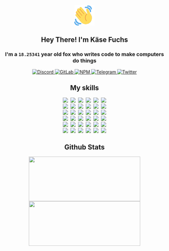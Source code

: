<div><p align=center><img src=./resources/images/wave.gif width=64px height=64px></p><h2 align=center>Hey There! I'm Käse Fuchs</h2><h3 align=center>I'm a <code>18.25341</code> year old fox who writes code to make computers do things</h3><p align=center><a href=https://discord.com/users/507526681125322772><img alt=Discord src="https://img.shields.io/badge/Discord-5865F2?logo=discord&logoColor=white&style=flat-square#a316c6e796a91f6b83f7fb62d9371259"> </a><a href=https://gitlab.com/kasefuchs><img alt=GitLab src="https://img.shields.io/badge/GitLab-330F63?logo=gitlab&logoColor=white&style=flat-square#a316c6e796a91f6b83f7fb62d9371259"> </a><a href=https://npmjs.com/~kasefuchs><img alt=NPM src="https://img.shields.io/badge/NPM-CB3837?logo=npm&logoColor=white&style=flat-square#a316c6e796a91f6b83f7fb62d9371259"> </a><a href=https://t.me/kasefuchs><img alt=Telegram src="https://img.shields.io/badge/Telegram-2CA5E0?logo=telegram&logoColor=white&style=flat-square#a316c6e796a91f6b83f7fb62d9371259"> </a><a href=https://twitter.com/kasefuchs><img alt=Twitter src="https://img.shields.io/badge/Twitter-1DA1F2?logo=twitter&logoColor=white&style=flat-square#a316c6e796a91f6b83f7fb62d9371259"></a></p><h2 align=center>My skills</h2><p align=center><a href=https://aws.amazon.com/ ><picture><source srcset="https://skillicons.dev/icons?i=aws&theme=dark#a316c6e796a91f6b83f7fb62d9371259" media="(prefers-color-scheme: dark)"><source srcset="https://skillicons.dev/icons?i=aws&theme=light#a316c6e796a91f6b83f7fb62d9371259" media="(prefers-color-scheme: light), (prefers-color-scheme: no-preference)"><img src="https://skillicons.dev/icons?i=aws&theme=light#a316c6e796a91f6b83f7fb62d9371259"></picture></a>&nbsp;&nbsp;<a href=https://en.wikipedia.org/wiki/Bash_(Unix_shell)><picture><source srcset="https://skillicons.dev/icons?i=bash&theme=dark#a316c6e796a91f6b83f7fb62d9371259" media="(prefers-color-scheme: dark)"><source srcset="https://skillicons.dev/icons?i=bash&theme=light#a316c6e796a91f6b83f7fb62d9371259" media="(prefers-color-scheme: light), (prefers-color-scheme: no-preference)"><img src="https://skillicons.dev/icons?i=bash&theme=light#a316c6e796a91f6b83f7fb62d9371259"></picture></a>&nbsp;&nbsp;<a href=https://discord.com/developers/docs><picture><source srcset="https://skillicons.dev/icons?i=bots&theme=dark#a316c6e796a91f6b83f7fb62d9371259" media="(prefers-color-scheme: dark)"><source srcset="https://skillicons.dev/icons?i=bots&theme=light#a316c6e796a91f6b83f7fb62d9371259" media="(prefers-color-scheme: light), (prefers-color-scheme: no-preference)"><img src="https://skillicons.dev/icons?i=bots&theme=light#a316c6e796a91f6b83f7fb62d9371259"></picture></a>&nbsp;&nbsp;<a href=https://www.cloudflare.com/ ><picture><source srcset="https://skillicons.dev/icons?i=cloudflare&theme=dark#a316c6e796a91f6b83f7fb62d9371259" media="(prefers-color-scheme: dark)"><source srcset="https://skillicons.dev/icons?i=cloudflare&theme=light#a316c6e796a91f6b83f7fb62d9371259" media="(prefers-color-scheme: light), (prefers-color-scheme: no-preference)"><img src="https://skillicons.dev/icons?i=cloudflare&theme=light#a316c6e796a91f6b83f7fb62d9371259"></picture></a>&nbsp;&nbsp;<a href=https://en.wikipedia.org/wiki/CSS><picture><source srcset="https://skillicons.dev/icons?i=css&theme=dark#a316c6e796a91f6b83f7fb62d9371259" media="(prefers-color-scheme: dark)"><source srcset="https://skillicons.dev/icons?i=css&theme=light#a316c6e796a91f6b83f7fb62d9371259" media="(prefers-color-scheme: light), (prefers-color-scheme: no-preference)"><img src="https://skillicons.dev/icons?i=css&theme=light#a316c6e796a91f6b83f7fb62d9371259"></picture></a>&nbsp;&nbsp;<a href=https://www.docker.com/ ><picture><source srcset="https://skillicons.dev/icons?i=docker&theme=dark#a316c6e796a91f6b83f7fb62d9371259" media="(prefers-color-scheme: dark)"><source srcset="https://skillicons.dev/icons?i=docker&theme=light#a316c6e796a91f6b83f7fb62d9371259" media="(prefers-color-scheme: light), (prefers-color-scheme: no-preference)"><img src="https://skillicons.dev/icons?i=docker&theme=light#a316c6e796a91f6b83f7fb62d9371259"></picture></a><br><a href=https://www.electronjs.org/ ><picture><source srcset="https://skillicons.dev/icons?i=electron&theme=dark#a316c6e796a91f6b83f7fb62d9371259" media="(prefers-color-scheme: dark)"><source srcset="https://skillicons.dev/icons?i=electron&theme=light#a316c6e796a91f6b83f7fb62d9371259" media="(prefers-color-scheme: light), (prefers-color-scheme: no-preference)"><img src="https://skillicons.dev/icons?i=electron&theme=light#a316c6e796a91f6b83f7fb62d9371259"></picture></a>&nbsp;&nbsp;<a href=https://expressjs.com/ ><picture><source srcset="https://skillicons.dev/icons?i=express&theme=dark#a316c6e796a91f6b83f7fb62d9371259" media="(prefers-color-scheme: dark)"><source srcset="https://skillicons.dev/icons?i=express&theme=light#a316c6e796a91f6b83f7fb62d9371259" media="(prefers-color-scheme: light), (prefers-color-scheme: no-preference)"><img src="https://skillicons.dev/icons?i=express&theme=light#a316c6e796a91f6b83f7fb62d9371259"></picture></a>&nbsp;&nbsp;<a href=https://www.figma.com/ ><picture><source srcset="https://skillicons.dev/icons?i=figma&theme=dark#a316c6e796a91f6b83f7fb62d9371259" media="(prefers-color-scheme: dark)"><source srcset="https://skillicons.dev/icons?i=figma&theme=light#a316c6e796a91f6b83f7fb62d9371259" media="(prefers-color-scheme: light), (prefers-color-scheme: no-preference)"><img src="https://skillicons.dev/icons?i=figma&theme=light#a316c6e796a91f6b83f7fb62d9371259"></picture></a>&nbsp;&nbsp;<a href=https://firebase.google.com/ ><picture><source srcset="https://skillicons.dev/icons?i=firebase&theme=dark#a316c6e796a91f6b83f7fb62d9371259" media="(prefers-color-scheme: dark)"><source srcset="https://skillicons.dev/icons?i=firebase&theme=light#a316c6e796a91f6b83f7fb62d9371259" media="(prefers-color-scheme: light), (prefers-color-scheme: no-preference)"><img src="https://skillicons.dev/icons?i=firebase&theme=light#a316c6e796a91f6b83f7fb62d9371259"></picture></a>&nbsp;&nbsp;<a href=https://flask.palletsprojects.com/ ><picture><source srcset="https://skillicons.dev/icons?i=flask&theme=dark#a316c6e796a91f6b83f7fb62d9371259" media="(prefers-color-scheme: dark)"><source srcset="https://skillicons.dev/icons?i=flask&theme=light#a316c6e796a91f6b83f7fb62d9371259" media="(prefers-color-scheme: light), (prefers-color-scheme: no-preference)"><img src="https://skillicons.dev/icons?i=flask&theme=light#a316c6e796a91f6b83f7fb62d9371259"></picture></a>&nbsp;&nbsp;<a href=https://cloud.google.com/ ><picture><source srcset="https://skillicons.dev/icons?i=gcp&theme=dark#a316c6e796a91f6b83f7fb62d9371259" media="(prefers-color-scheme: dark)"><source srcset="https://skillicons.dev/icons?i=gcp&theme=light#a316c6e796a91f6b83f7fb62d9371259" media="(prefers-color-scheme: light), (prefers-color-scheme: no-preference)"><img src="https://skillicons.dev/icons?i=gcp&theme=light#a316c6e796a91f6b83f7fb62d9371259"></picture></a><br><a href=https://git-scm.com/ ><picture><source srcset="https://skillicons.dev/icons?i=git&theme=dark#a316c6e796a91f6b83f7fb62d9371259" media="(prefers-color-scheme: dark)"><source srcset="https://skillicons.dev/icons?i=git&theme=light#a316c6e796a91f6b83f7fb62d9371259" media="(prefers-color-scheme: light), (prefers-color-scheme: no-preference)"><img src="https://skillicons.dev/icons?i=git&theme=light#a316c6e796a91f6b83f7fb62d9371259"></picture></a>&nbsp;&nbsp;<a href=https://github.com/ ><picture><source srcset="https://skillicons.dev/icons?i=github&theme=dark#a316c6e796a91f6b83f7fb62d9371259" media="(prefers-color-scheme: dark)"><source srcset="https://skillicons.dev/icons?i=github&theme=light#a316c6e796a91f6b83f7fb62d9371259" media="(prefers-color-scheme: light), (prefers-color-scheme: no-preference)"><img src="https://skillicons.dev/icons?i=github&theme=light#a316c6e796a91f6b83f7fb62d9371259"></picture></a>&nbsp;&nbsp;<a href=https://gitlab.com/ ><picture><source srcset="https://skillicons.dev/icons?i=gitlab&theme=dark#a316c6e796a91f6b83f7fb62d9371259" media="(prefers-color-scheme: dark)"><source srcset="https://skillicons.dev/icons?i=gitlab&theme=light#a316c6e796a91f6b83f7fb62d9371259" media="(prefers-color-scheme: light), (prefers-color-scheme: no-preference)"><img src="https://skillicons.dev/icons?i=gitlab&theme=light#a316c6e796a91f6b83f7fb62d9371259"></picture></a>&nbsp;&nbsp;<a href=https://www.heroku.com/ ><picture><source srcset="https://skillicons.dev/icons?i=heroku&theme=dark#a316c6e796a91f6b83f7fb62d9371259" media="(prefers-color-scheme: dark)"><source srcset="https://skillicons.dev/icons?i=heroku&theme=light#a316c6e796a91f6b83f7fb62d9371259" media="(prefers-color-scheme: light), (prefers-color-scheme: no-preference)"><img src="https://skillicons.dev/icons?i=heroku&theme=light#a316c6e796a91f6b83f7fb62d9371259"></picture></a>&nbsp;&nbsp;<a href=https://en.wikipedia.org/wiki/HTML><picture><source srcset="https://skillicons.dev/icons?i=html&theme=dark#a316c6e796a91f6b83f7fb62d9371259" media="(prefers-color-scheme: dark)"><source srcset="https://skillicons.dev/icons?i=html&theme=light#a316c6e796a91f6b83f7fb62d9371259" media="(prefers-color-scheme: light), (prefers-color-scheme: no-preference)"><img src="https://skillicons.dev/icons?i=html&theme=light#a316c6e796a91f6b83f7fb62d9371259"></picture></a>&nbsp;&nbsp;<a href=https://en.wikipedia.org/wiki/JavaScript><picture><source srcset="https://skillicons.dev/icons?i=js&theme=dark#a316c6e796a91f6b83f7fb62d9371259" media="(prefers-color-scheme: dark)"><source srcset="https://skillicons.dev/icons?i=js&theme=light#a316c6e796a91f6b83f7fb62d9371259" media="(prefers-color-scheme: light), (prefers-color-scheme: no-preference)"><img src="https://skillicons.dev/icons?i=js&theme=light#a316c6e796a91f6b83f7fb62d9371259"></picture></a><br><a href=https://en.wikipedia.org/wiki/Linux><picture><source srcset="https://skillicons.dev/icons?i=linux&theme=dark#a316c6e796a91f6b83f7fb62d9371259" media="(prefers-color-scheme: dark)"><source srcset="https://skillicons.dev/icons?i=linux&theme=light#a316c6e796a91f6b83f7fb62d9371259" media="(prefers-color-scheme: light), (prefers-color-scheme: no-preference)"><img src="https://skillicons.dev/icons?i=linux&theme=light#a316c6e796a91f6b83f7fb62d9371259"></picture></a>&nbsp;&nbsp;<a href=https://mui.com/ ><picture><source srcset="https://skillicons.dev/icons?i=materialui&theme=dark#a316c6e796a91f6b83f7fb62d9371259" media="(prefers-color-scheme: dark)"><source srcset="https://skillicons.dev/icons?i=materialui&theme=light#a316c6e796a91f6b83f7fb62d9371259" media="(prefers-color-scheme: light), (prefers-color-scheme: no-preference)"><img src="https://skillicons.dev/icons?i=materialui&theme=light#a316c6e796a91f6b83f7fb62d9371259"></picture></a>&nbsp;&nbsp;<a href=https://en.wikipedia.org/wiki/Markdown><picture><source srcset="https://skillicons.dev/icons?i=md&theme=dark#a316c6e796a91f6b83f7fb62d9371259" media="(prefers-color-scheme: dark)"><source srcset="https://skillicons.dev/icons?i=md&theme=light#a316c6e796a91f6b83f7fb62d9371259" media="(prefers-color-scheme: light), (prefers-color-scheme: no-preference)"><img src="https://skillicons.dev/icons?i=md&theme=light#a316c6e796a91f6b83f7fb62d9371259"></picture></a>&nbsp;&nbsp;<a href=https://www.mongodb.com/ ><picture><source srcset="https://skillicons.dev/icons?i=mongodb&theme=dark#a316c6e796a91f6b83f7fb62d9371259" media="(prefers-color-scheme: dark)"><source srcset="https://skillicons.dev/icons?i=mongodb&theme=light#a316c6e796a91f6b83f7fb62d9371259" media="(prefers-color-scheme: light), (prefers-color-scheme: no-preference)"><img src="https://skillicons.dev/icons?i=mongodb&theme=light#a316c6e796a91f6b83f7fb62d9371259"></picture></a>&nbsp;&nbsp;<a href=https://www.mysql.com/ ><picture><source srcset="https://skillicons.dev/icons?i=mysql&theme=dark#a316c6e796a91f6b83f7fb62d9371259" media="(prefers-color-scheme: dark)"><source srcset="https://skillicons.dev/icons?i=mysql&theme=light#a316c6e796a91f6b83f7fb62d9371259" media="(prefers-color-scheme: light), (prefers-color-scheme: no-preference)"><img src="https://skillicons.dev/icons?i=mysql&theme=light#a316c6e796a91f6b83f7fb62d9371259"></picture></a>&nbsp;&nbsp;<a href=https://nextjs.org/ ><picture><source srcset="https://skillicons.dev/icons?i=nextjs&theme=dark#a316c6e796a91f6b83f7fb62d9371259" media="(prefers-color-scheme: dark)"><source srcset="https://skillicons.dev/icons?i=nextjs&theme=light#a316c6e796a91f6b83f7fb62d9371259" media="(prefers-color-scheme: light), (prefers-color-scheme: no-preference)"><img src="https://skillicons.dev/icons?i=nextjs&theme=light#a316c6e796a91f6b83f7fb62d9371259"></picture></a><br><a href=https://nodejs.org/en/ ><picture><source srcset="https://skillicons.dev/icons?i=nodejs&theme=dark#a316c6e796a91f6b83f7fb62d9371259" media="(prefers-color-scheme: dark)"><source srcset="https://skillicons.dev/icons?i=nodejs&theme=light#a316c6e796a91f6b83f7fb62d9371259" media="(prefers-color-scheme: light), (prefers-color-scheme: no-preference)"><img src="https://skillicons.dev/icons?i=nodejs&theme=light#a316c6e796a91f6b83f7fb62d9371259"></picture></a>&nbsp;&nbsp;<a href=https://www.postgresql.org/ ><picture><source srcset="https://skillicons.dev/icons?i=postgres&theme=dark#a316c6e796a91f6b83f7fb62d9371259" media="(prefers-color-scheme: dark)"><source srcset="https://skillicons.dev/icons?i=postgres&theme=light#a316c6e796a91f6b83f7fb62d9371259" media="(prefers-color-scheme: light), (prefers-color-scheme: no-preference)"><img src="https://skillicons.dev/icons?i=postgres&theme=light#a316c6e796a91f6b83f7fb62d9371259"></picture></a>&nbsp;&nbsp;<a href=https://learn.microsoft.com/en-us/powershell/ ><picture><source srcset="https://skillicons.dev/icons?i=powershell&theme=dark#a316c6e796a91f6b83f7fb62d9371259" media="(prefers-color-scheme: dark)"><source srcset="https://skillicons.dev/icons?i=powershell&theme=light#a316c6e796a91f6b83f7fb62d9371259" media="(prefers-color-scheme: light), (prefers-color-scheme: no-preference)"><img src="https://skillicons.dev/icons?i=powershell&theme=light#a316c6e796a91f6b83f7fb62d9371259"></picture></a>&nbsp;&nbsp;<a href=https://www.python.org/ ><picture><source srcset="https://skillicons.dev/icons?i=py&theme=dark#a316c6e796a91f6b83f7fb62d9371259" media="(prefers-color-scheme: dark)"><source srcset="https://skillicons.dev/icons?i=py&theme=light#a316c6e796a91f6b83f7fb62d9371259" media="(prefers-color-scheme: light), (prefers-color-scheme: no-preference)"><img src="https://skillicons.dev/icons?i=py&theme=light#a316c6e796a91f6b83f7fb62d9371259"></picture></a>&nbsp;&nbsp;<a href=https://www.raspberrypi.org/ ><picture><source srcset="https://skillicons.dev/icons?i=raspberrypi&theme=dark#a316c6e796a91f6b83f7fb62d9371259" media="(prefers-color-scheme: dark)"><source srcset="https://skillicons.dev/icons?i=raspberrypi&theme=light#a316c6e796a91f6b83f7fb62d9371259" media="(prefers-color-scheme: light), (prefers-color-scheme: no-preference)"><img src="https://skillicons.dev/icons?i=raspberrypi&theme=light#a316c6e796a91f6b83f7fb62d9371259"></picture></a>&nbsp;&nbsp;<a href=https://reactjs.org/ ><picture><source srcset="https://skillicons.dev/icons?i=react&theme=dark#a316c6e796a91f6b83f7fb62d9371259" media="(prefers-color-scheme: dark)"><source srcset="https://skillicons.dev/icons?i=react&theme=light#a316c6e796a91f6b83f7fb62d9371259" media="(prefers-color-scheme: light), (prefers-color-scheme: no-preference)"><img src="https://skillicons.dev/icons?i=react&theme=light#a316c6e796a91f6b83f7fb62d9371259"></picture></a><br><a href=https://redux.js.org/ ><picture><source srcset="https://skillicons.dev/icons?i=redux&theme=dark#a316c6e796a91f6b83f7fb62d9371259" media="(prefers-color-scheme: dark)"><source srcset="https://skillicons.dev/icons?i=redux&theme=light#a316c6e796a91f6b83f7fb62d9371259" media="(prefers-color-scheme: light), (prefers-color-scheme: no-preference)"><img src="https://skillicons.dev/icons?i=redux&theme=light#a316c6e796a91f6b83f7fb62d9371259"></picture></a>&nbsp;&nbsp;<a href=https://en.wikipedia.org/wiki/Regular_expression><picture><source srcset="https://skillicons.dev/icons?i=regex&theme=dark#a316c6e796a91f6b83f7fb62d9371259" media="(prefers-color-scheme: dark)"><source srcset="https://skillicons.dev/icons?i=regex&theme=light#a316c6e796a91f6b83f7fb62d9371259" media="(prefers-color-scheme: light), (prefers-color-scheme: no-preference)"><img src="https://skillicons.dev/icons?i=regex&theme=light#a316c6e796a91f6b83f7fb62d9371259"></picture></a>&nbsp;&nbsp;<a href=https://en.wikipedia.org/wiki/Sass_(stylesheet_language)><picture><source srcset="https://skillicons.dev/icons?i=sass&theme=dark#a316c6e796a91f6b83f7fb62d9371259" media="(prefers-color-scheme: dark)"><source srcset="https://skillicons.dev/icons?i=sass&theme=light#a316c6e796a91f6b83f7fb62d9371259" media="(prefers-color-scheme: light), (prefers-color-scheme: no-preference)"><img src="https://skillicons.dev/icons?i=sass&theme=light#a316c6e796a91f6b83f7fb62d9371259"></picture></a>&nbsp;&nbsp;<a href=https://www.typescriptlang.org/ ><picture><source srcset="https://skillicons.dev/icons?i=ts&theme=dark#a316c6e796a91f6b83f7fb62d9371259" media="(prefers-color-scheme: dark)"><source srcset="https://skillicons.dev/icons?i=ts&theme=light#a316c6e796a91f6b83f7fb62d9371259" media="(prefers-color-scheme: light), (prefers-color-scheme: no-preference)"><img src="https://skillicons.dev/icons?i=ts&theme=light#a316c6e796a91f6b83f7fb62d9371259"></picture></a>&nbsp;&nbsp;<a href=https://unity.com/ ><picture><source srcset="https://skillicons.dev/icons?i=unity&theme=dark#a316c6e796a91f6b83f7fb62d9371259" media="(prefers-color-scheme: dark)"><source srcset="https://skillicons.dev/icons?i=unity&theme=light#a316c6e796a91f6b83f7fb62d9371259" media="(prefers-color-scheme: light), (prefers-color-scheme: no-preference)"><img src="https://skillicons.dev/icons?i=unity&theme=light#a316c6e796a91f6b83f7fb62d9371259"></picture></a>&nbsp;&nbsp;<a href=https://workers.cloudflare.com/ ><picture><source srcset="https://skillicons.dev/icons?i=workers&theme=dark#a316c6e796a91f6b83f7fb62d9371259" media="(prefers-color-scheme: dark)"><source srcset="https://skillicons.dev/icons?i=workers&theme=light#a316c6e796a91f6b83f7fb62d9371259" media="(prefers-color-scheme: light), (prefers-color-scheme: no-preference)"><img src="https://skillicons.dev/icons?i=workers&theme=light#a316c6e796a91f6b83f7fb62d9371259"></picture></a><br></p><h2 align=center>Github Stats</h2><p align=center><picture><source srcset="https://github-readme-stats-kasefuchs.vercel.app/api/?count_private=true&hide_border=true&hide_rank=true&line_height=20&hide_title=true&username=Kasefuchs&theme=dark#a316c6e796a91f6b83f7fb62d9371259" media="(prefers-color-scheme: dark)"><source srcset="https://github-readme-stats-kasefuchs.vercel.app/api/?count_private=true&hide_border=true&hide_rank=true&line_height=20&hide_title=true&username=Kasefuchs&theme=light#a316c6e796a91f6b83f7fb62d9371259" media="(prefers-color-scheme: light), (prefers-color-scheme: no-preference)"><img align=middle width=350 height=140 src="https://github-readme-stats-kasefuchs.vercel.app/api/?count_private=true&hide_border=true&hide_rank=true&line_height=20&hide_title=true&username=Kasefuchs&theme=light#a316c6e796a91f6b83f7fb62d9371259"></picture><picture><source srcset="https://github-readme-stats-kasefuchs.vercel.app/api/top-langs/?count_private=true&hide_border=true&layout=compact&username=Kasefuchs&theme=dark#a316c6e796a91f6b83f7fb62d9371259" media="(prefers-color-scheme: dark)"><source srcset="https://github-readme-stats-kasefuchs.vercel.app/api/top-langs/?count_private=true&hide_border=true&layout=compact&username=Kasefuchs&theme=light#a316c6e796a91f6b83f7fb62d9371259" media="(prefers-color-scheme: light), (prefers-color-scheme: no-preference)"><img align=middle width=350 height=140 src="https://github-readme-stats-kasefuchs.vercel.app/api/top-langs/?count_private=true&hide_border=true&layout=compact&username=Kasefuchs&theme=light#a316c6e796a91f6b83f7fb62d9371259"></picture></p><img src="https://hit.yhype.me/github/profile?user_id=64592097#a316c6e796a91f6b83f7fb62d9371259" alt=""></div>